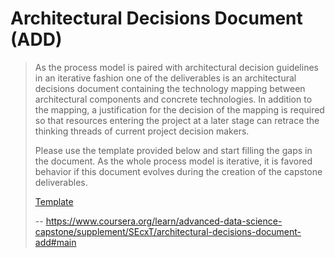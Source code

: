 # Architectural Decisions Document (ADD)
> 
> As the process model is paired with architectural decision guidelines in an iterative fashion one of the deliverables is an architectural decisions document containing the technology mapping between architectural components and concrete technologies. In addition to the mapping, a justification for the decision of the mapping is required so that resources entering the project at a later stage can retrace the thinking threads of current project decision makers.
> 
> Please use the template provided below and start filling the gaps in the document. As the whole process model is iterative, it is favored behavior if this document evolves during the creation of the capstone deliverables.
> 
> [Template](https://github.com/IBM/coursera/raw/master/coursera_capstone/Lightweight_IBM%20Cloud_Garage_Method_for_Data_Science_ADD_Template.docx)
>
> -- https://www.coursera.org/learn/advanced-data-science-capstone/supplement/SEcxT/architectural-decisions-document-add#main
